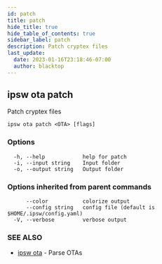 ```yaml
---
id: patch
title: patch
hide_title: true
hide_table_of_contents: true
sidebar_label: patch
description: Patch cryptex files
last_update:
  date: 2023-01-16T23:18:46-07:00
  author: blacktop
---
```

## ipsw ota patch

Patch cryptex files

```
ipsw ota patch <OTA> [flags]
```

### Options

```
  -h, --help            help for patch
  -i, --input string    Input folder
  -o, --output string   Output folder
```

### Options inherited from parent commands

```
      --color           colorize output
      --config string   config file (default is $HOME/.ipsw/config.yaml)
  -V, --verbose         verbose output
```

### SEE ALSO

* [ipsw ota](/docs/cli/ipsw/ota)	 - Parse OTAs

